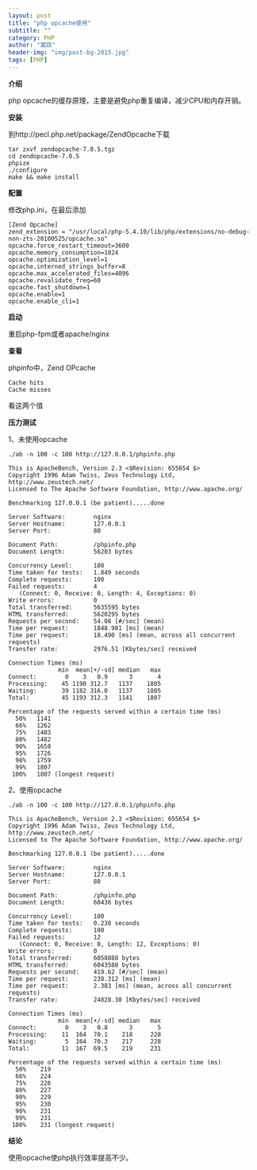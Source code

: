 ```yaml
---
layout: post
title: "php opcache使用"
subtitle: ""
category: PHP
author: "寞踪"
header-img: "img/post-bg-2015.jpg"
tags: [PHP]
---
```


**介绍**

php opcache的缓存原理，主要是避免php重复编译，减少CPU和内存开销。

**安装**

到http://pecl.php.net/package/ZendOpcache下载
	
	tar zxvf zendopcache-7.0.5.tgz
	cd zendopcache-7.0.5
	phpize
	./configure
	make && make install

**配置**

修改php.ini，在最后添加

	[Zend Opcache]
	zend_extension = "/usr/local/php-5.4.10/lib/php/extensions/no-debug-non-zts-20100525/opcache.so"
	opcache.force_restart_timeout=3600
	opcache.memory_consumption=1024
	opcache.optimization_level=1
	opcache.interned_strings_buffer=8
	opcache.max_accelerated_files=4096
	opcache.revalidate_freq=60
	opcache.fast_shutdown=1
	opcache.enable=1
	opcache.enable_cli=1
	
**启动**

重启php-fpm或者apache/nginx


**查看**

phpinfo中，Zend OPcache
	
	Cache hits 
	Cache misses

看这两个值

**压力测试**

1、未使用opcache
	
	./ab -n 100 -c 100 http://127.0.0.1/phpinfo.php

	This is ApacheBench, Version 2.3 <$Revision: 655654 $>
	Copyright 1996 Adam Twiss, Zeus Technology Ltd, http://www.zeustech.net/
	Licensed to The Apache Software Foundation, http://www.apache.org/

	Benchmarking 127.0.0.1 (be patient).....done

	Server Software:        nginx
	Server Hostname:        127.0.0.1
	Server Port:            80
	
	Document Path:          /phpinfo.php
	Document Length:        56203 bytes
	
	Concurrency Level:      100
	Time taken for tests:   1.849 seconds
	Complete requests:      100
	Failed requests:        4
	   (Connect: 0, Receive: 0, Length: 4, Exceptions: 0)
	Write errors:           0
	Total transferred:      5635595 bytes
	HTML transferred:       5620295 bytes
	Requests per second:    54.08 [#/sec] (mean)
	Time per request:       1848.981 [ms] (mean)
	Time per request:       18.490 [ms] (mean, across all concurrent requests)
	Transfer rate:          2976.51 [Kbytes/sec] received
	
	Connection Times (ms)
	              min  mean[+/-sd] median   max
	Connect:        0    3   0.9      3       4
	Processing:    45 1190 312.7   1137    1805
	Waiting:       39 1182 316.0   1137    1805
	Total:         45 1193 312.3   1141    1807
	
	Percentage of the requests served within a certain time (ms)
	  50%   1141
	  66%   1262
	  75%   1403
	  80%   1482
	  90%   1658
	  95%   1726
	  98%   1759
	  99%   1807
	 100%   1807 (longest request)

2、使用opcache
	
	./ab -n 100 -c 100 http://127.0.0.1/phpinfo.php
 
	This is ApacheBench, Version 2.3 <$Revision: 655654 $>
	Copyright 1996 Adam Twiss, Zeus Technology Ltd, http://www.zeustech.net/
	Licensed to The Apache Software Foundation, http://www.apache.org/

	Benchmarking 127.0.0.1 (be patient).....done

	Server Software:        nginx
	Server Hostname:        127.0.0.1
	Server Port:            80
	
	Document Path:          /phpinfo.php
	Document Length:        60436 bytes
	
	Concurrency Level:      100
	Time taken for tests:   0.238 seconds
	Complete requests:      100
	Failed requests:        12
	   (Connect: 0, Receive: 0, Length: 12, Exceptions: 0)
	Write errors:           0
	Total transferred:      6058888 bytes
	HTML transferred:       6043588 bytes
	Requests per second:    419.62 [#/sec] (mean)
	Time per request:       238.312 [ms] (mean)
	Time per request:       2.383 [ms] (mean, across all concurrent requests)
	Transfer rate:          24828.30 [Kbytes/sec] received
	
	Connection Times (ms)
	              min  mean[+/-sd] median   max
	Connect:        0    3   0.8      3       5
	Processing:    11  164  70.1    218     228
	Waiting:        5  164  70.3    217     228
	Total:         11  167  69.5    219     231
	
	Percentage of the requests served within a certain time (ms)
	  50%    219
	  66%    224
	  75%    226
	  80%    227
	  90%    229
	  95%    230
	  98%    231
	  99%    231
	 100%    231 (longest request)

**结论**

使用opcache使php执行效率提高不少。